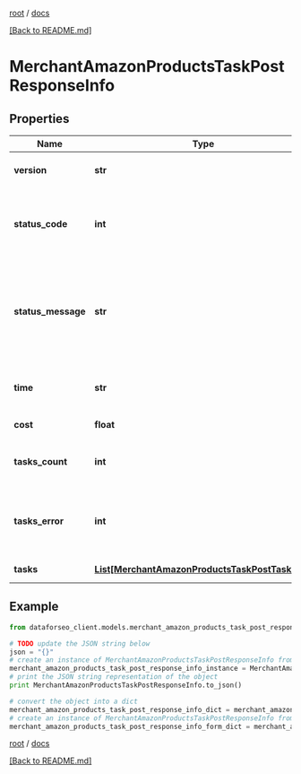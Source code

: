 [root](./../ "root") / [docs](./ "docs")

[[Back to README.md]](./../README.md "[Back to README.md]")

# MerchantAmazonProductsTaskPostResponseInfo

## Properties

Name | Type | Description | Notes
------------ | ------------- | ------------- | -------------
**version** | **str** | the current version of the API | [optional]
**status_code** | **int** | general status code you can find the full list of the response codes here | [optional]
**status_message** | **str** | general informational message you can find the full list of general informational messages here | [optional]
**time** | **str** | total execution time, seconds | [optional]
**cost** | **float** | total tasks cost, USD | [optional]
**tasks_count** | **int** | the number of tasks in the tasks array | [optional]
**tasks_error** | **int** | the number of tasks in the tasks array returned with an error | [optional]
**tasks** | [**List[MerchantAmazonProductsTaskPostTaskInfo]**](MerchantAmazonProductsTaskPostTaskInfo.md) | array of tasks | [optional]

## Example

```python
from dataforseo_client.models.merchant_amazon_products_task_post_response_info import MerchantAmazonProductsTaskPostResponseInfo

# TODO update the JSON string below
json = "{}"
# create an instance of MerchantAmazonProductsTaskPostResponseInfo from a JSON string
merchant_amazon_products_task_post_response_info_instance = MerchantAmazonProductsTaskPostResponseInfo.from_json(json)
# print the JSON string representation of the object
print MerchantAmazonProductsTaskPostResponseInfo.to_json()

# convert the object into a dict
merchant_amazon_products_task_post_response_info_dict = merchant_amazon_products_task_post_response_info_instance.to_dict()
# create an instance of MerchantAmazonProductsTaskPostResponseInfo from a dict
merchant_amazon_products_task_post_response_info_form_dict = merchant_amazon_products_task_post_response_info.from_dict(merchant_amazon_products_task_post_response_info_dict)
```

  

[root](./../ "root") / [docs](./ "docs")

[[Back to README.md]](./../README.md "[Back to README.md]")